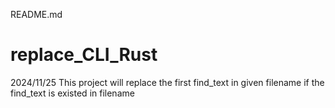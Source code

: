 README.md

# replace_CLI_Rust
2024/11/25
This project will replace the first find_text in given filename if the find_text is existed in filename
